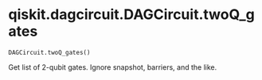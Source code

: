 # qiskit.dagcircuit.DAGCircuit.twoQ\_gates

`DAGCircuit.twoQ_gates()`

Get list of 2-qubit gates. Ignore snapshot, barriers, and the like.
